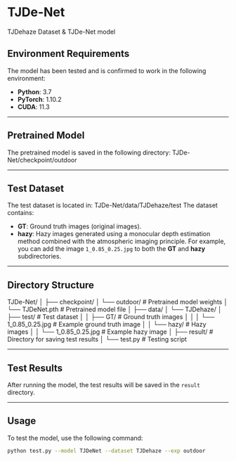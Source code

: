 # TJDe-Net
TJDehaze Dataset &amp; TJDe-Net model

## Environment Requirements
The model has been tested and is confirmed to work in the following environment:
- **Python**: 3.7  
- **PyTorch**: 1.10.2  
- **CUDA**: 11.3  

---

## Pretrained Model
The pretrained model is saved in the following directory:
TJDe-Net/checkpoint/outdoor

---

## Test Dataset
The test dataset is located in:
TJDe-Net/data/TJDehaze/test
The dataset contains:
- **GT**: Ground truth images (original images).  
- **hazy**: Hazy images generated using a monocular depth estimation method combined with the atmospheric imaging principle.
For example, you can add the image `1_0.85_0.25.jpg` to both the **GT** and **hazy** subdirectories.

---

## Directory Structure
TJDe-Net/
│
├── checkpoint/
│   └── outdoor/        # Pretrained model weights
│       └── TJDeNet.pth # Pretrained model file
│
├── data/
│   └── TJDehaze/
│       ├── test/       # Test dataset
│       │   ├── GT/     # Ground truth images
│       │   │   └── 1_0.85_0.25.jpg   # Example ground truth image
│       │   └── hazy/   # Hazy images
│       │       └── 1_0.85_0.25.jpg   # Example hazy image
│
├── result/             # Directory for saving test results
│
└── test.py             # Testing script

---

## Test Results
After running the model, the test results will be saved in the `result` directory.

---

## Usage
To test the model, use the following command:
```bash
python test.py --model TJDeNet --dataset TJDehaze --exp outdoor


